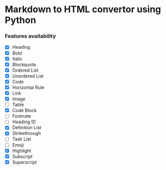 # Markdown to HTML convertor using Python

### Features availability
- [x] Heading
- [x] Bold
- [x] Italic
- [x] Blockquote
- [x] Ordered List
- [x] Unordered List
- [x] Code
- [x] Horizontal Rule
- [x] Link
- [x] Image
- [ ] Table
- [x] Code Block
- [ ] Footnote
- [ ] Heading ID
- [x] Definition List
- [x] Strikethrough
- [ ] Task List
- [ ] Emoji
- [x] Highlight
- [x] Subscript
- [x] Superscript
